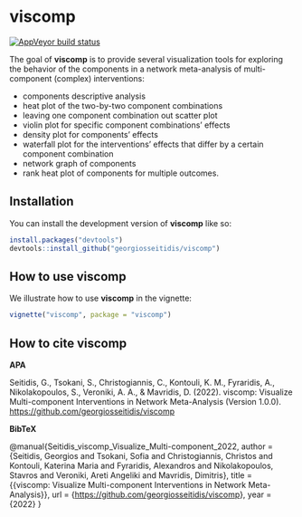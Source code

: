 
<!-- README.md is generated from README.Rmd. Please edit that file -->

# viscomp

<!-- badges: start -->

[![AppVeyor build
status](https://ci.appveyor.com/api/projects/status/github/georgiosseitidis/viscomp?branch=main&svg=true)](https://ci.appveyor.com/project/georgiosseitidis/viscomp)
<!-- badges: end -->

The goal of **viscomp** is to provide several visualization tools for
exploring the behavior of the components in a network meta-analysis of
multi-component (complex) interventions:

-   components descriptive analysis
-   heat plot of the two-by-two component combinations
-   leaving one component combination out scatter plot
-   violin plot for specific component combinations’ effects
-   density plot for components’ effects  
-   waterfall plot for the interventions’ effects that differ by a
    certain component combination
-   network graph of components
-   rank heat plot of components for multiple outcomes.

## Installation

You can install the development version of **viscomp** like so:

``` r
install.packages("devtools")
devtools::install_github("georgiosseitidis/viscomp")
```

## How to use viscomp

We illustrate how to use **viscomp** in the vignette:

``` r
vignette("viscomp", package = "viscomp")
```

## How to cite viscomp

**APA**

Seitidis, G., Tsokani, S., Christogiannis, C., Kontouli, K. M.,
Fyraridis, A., Nikolakopoulos, S., Veroniki, A. A., & Mavridis, D.
(2022). viscomp: Visualize Multi-component Interventions in Network
Meta-Analysis (Version 1.0.0).
<https://github.com/georgiosseitidis/viscomp>

**BibTeX**

@manual{Seitidis_viscomp_Visualize_Multi-component_2022, author =
{Seitidis, Georgios and Tsokani, Sofia and Christogiannis, Christos and
Kontouli, Katerina Maria and Fyraridis, Alexandros and Nikolakopoulos,
Stavros and Veroniki, Areti Angeliki and Mavridis, Dimitris}, title =
{{viscomp: Visualize Multi-component Interventions in Network
Meta-Analysis}}, url = {<https://github.com/georgiosseitidis/viscomp>},
year = {2022} }
